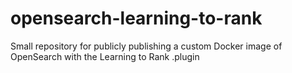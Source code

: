 # opensearch-learning-to-rank
Small repository for publicly publishing a custom Docker image of OpenSearch with the Learning to Rank .plugin
